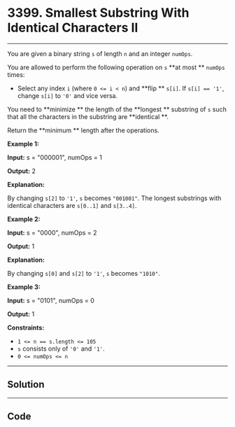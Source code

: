 # 3399. Smallest Substring With Identical Characters II

---

You are given a binary string `s` of length `n` and an integer `numOps`.

You are allowed to perform the following operation on `s` **at most ** `numOps` times:

  * Select any index `i` (where `0 <= i < n`) and **flip ** `s[i]`. If `s[i] == '1'`, change `s[i]` to `'0'` and vice versa.



You need to **minimize ** the length of the **longest ** substring of `s` such that all the characters in the substring are **identical **.

Return the **minimum ** length after the operations.

 

**Example 1:**

**Input:** s = "000001", numOps = 1

**Output:** 2

**Explanation:**  

By changing `s[2]` to `'1'`, `s` becomes `"001001"`. The longest substrings with identical characters are `s[0..1]` and `s[3..4]`.

**Example 2:**

**Input:** s = "0000", numOps = 2

**Output:** 1

**Explanation:**  

By changing `s[0]` and `s[2]` to `'1'`, `s` becomes `"1010"`.

**Example 3:**

**Input:** s = "0101", numOps = 0

**Output:** 1

 

**Constraints:**

  * `1 <= n == s.length <= 105`
  * `s` consists only of `'0'` and `'1'`.
  * `0 <= numOps <= n`

---

## Solution



---

## Code
```python


```